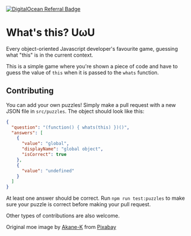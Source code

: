[![DigitalOcean Referral Badge](https://web-platforms.sfo2.digitaloceanspaces.com/WWW/Badge%203.svg)](https://www.digitalocean.com/?refcode=eae6c8ea40ea&utm_campaign=Referral_Invite&utm_medium=Referral_Program&utm_source=badge)

# What's this? UωU

Every object-oriented Javascript developer's favourite game, guessing what "this" is in the current context.

This is a simple game where you're shown a piece of code and have to guess the value of `this` when it is passed to the `whats` function.

## Contributing

You can add your own puzzles!
Simply make a pull request with a new JSON file in `src/puzzles`.
The object should look like this:

```JSON
{
  "question": "(function() { whats(this) })()",
  "answers": [
    {
      "value": "global",
      "displayName": "global object",
      "isCorrect": true
    },
    {
      "value": "undefined"
    }
  ]
}
```

At least one answer should be correct.
Run `npm run test:puzzles` to make sure your puzzle is correct before making your pull request.

Other types of contributions are also welcome.

Original moe image by <a href="https://pixabay.com/users/akane-k-8075952/?utm_source=link-attribution&amp;utm_medium=referral&amp;utm_campaign=image&amp;utm_content=3793863">Akane-K</a> from <a href="https://pixabay.com/?utm_source=link-attribution&amp;utm_medium=referral&amp;utm_campaign=image&amp;utm_content=3793863">Pixabay</a>
